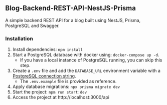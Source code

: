 ## Blog-Backend-REST-API-NestJS-Prisma 

A simple backend REST API for a blog built using NestJS, Prisma, PostgreSQL and Swagger. 

### Installation

1. Install dependencies: `npm install`
2. Start a PostgreSQL database with docker using: `docker-compose up -d`. 
    - If you have a local instance of PostgreSQL running, you can skip this step. 
3. Create a `.env` file and add the `DATABASE_URL` environment variable with a [PostgreSQL connection string](https://www.prisma.io/docs/concepts/database-connectors/postgresql#connection-details).
    - The `.env.example` file is provided as reference. 
4. Apply database migrations: `npx prisma migrate dev` 
5. Start the project:  `npm run start:dev`
6. Access the project at http://localhost:3000/api